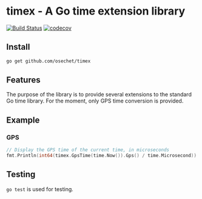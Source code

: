 # timex - A Go time extension library

[![Build Status](https://github.com/osechet/timex/actions/workflows/go.yml/badge.svg)](https://github.com/osechet/timex/actions)
[![codecov](https://codecov.io/gh/osechet/timex/branch/master/graph/badge.svg)](https://codecov.io/gh/osechet/timex)

## Install

```sh
go get github.com/osechet/timex
```

## Features

The purpose of the library is to provide several extensions to the standard Go time library. For the moment, only GPS time conversion is provided.

## Example

### GPS

```go
// Display the GPS time of the current time, in microseconds
fmt.Println(int64(timex.GpsTime(time.Now()).Gps() / time.Microsecond))
```

## Testing

`go test` is used for testing.
